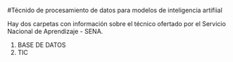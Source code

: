 #Técnido de procesamiento de datos para modelos de inteligencia artifiial

Hay dos carpetas con información sobre el técnico ofertado por el Servicio Nacional de Aprendizaje - SENA. 

1. BASE DE DATOS
2. TIC
